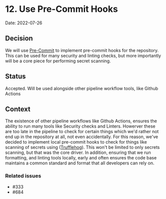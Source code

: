 # 12. Use Pre-Commit Hooks

Date: 2022-07-26

## Decision

We will use [Pre-Commit](https://pre-commit.com/) to implement pre-commit hooks for the repository. This can be used for many security and linting checks, but more importantly will be a core piece for performing secret scanning.

## Status

Accepted. Will be used alongside other pipeline workflow tools, like Github Actions

## Context

The existence of other pipeline workflows like Github Actions, ensures the ability to run many tools like Security checks and Linters. Howerver these are too late in the pipeline to check for certain things which we'd rather not end up in the repository at all, not even accidentally. For this reason, we've decided to implement local pre-commit hooks to check for things like scanning of secrets using ([Trufflehog](https://github.com/trufflesecurity/trufflehog)). This won't be limited to only secrets scanning, but that was the core driver. In addition, ensuring that we run formatting, and linting tools locally, early and often ensures the code base maintains a common standard and format that all developers can rely on.

### Related issues

- #333
- #684
